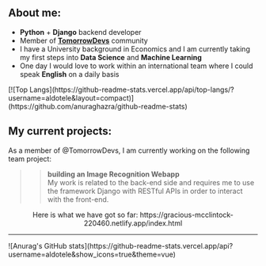 
## About me:

- **Python** + **Django** backend developer
- Member of [**TomorrowDevs**](https://https://www.tomorrowdevs.com)  community
- I have a University background in Economics and I am currently taking my first steps into **Data Science** and **Machine Learning**
- One day I would love to work within an international team where I could speak **English** on a daily basis

<div>[![Top Langs](https://github-readme-stats.vercel.app/api/top-langs/?username=aldotele&layout=compact)](https://github.com/anuraghazra/github-readme-stats)</div>


## My current projects:
As a member of @TomorrowDevs, I am currently working on the following team project:
>> **building an Image Recognition Webapp**\
My work is related to the back-end side and requires me to use the framework Django with RESTful APIs in order to interact with the front-end.

<div align='center'>Here is what we have got so far:
https://gracious-mcclintock-220460.netlify.app/index.html </div>
 
-------------

<div>![Anurag's GitHub stats](https://github-readme-stats.vercel.app/api?username=aldotele&show_icons=true&theme=vue)</div>


<!--
**aldotele/aldotele** is a ✨ _special_ ✨ repository because its `README.md` (this file) appears on your GitHub profile.

Here are some ideas to get you started:

- 🔭 I’m currently working on ...
- 🌱 I’m currently learning ...
- 👯 I’m looking to collaborate on ...
- 🤔 I’m looking for help with ...
- 💬 Ask me about ...
- 📫 How to reach me: ...
- 😄 Pronouns: ...
- ⚡ Fun fact: ...
-->
